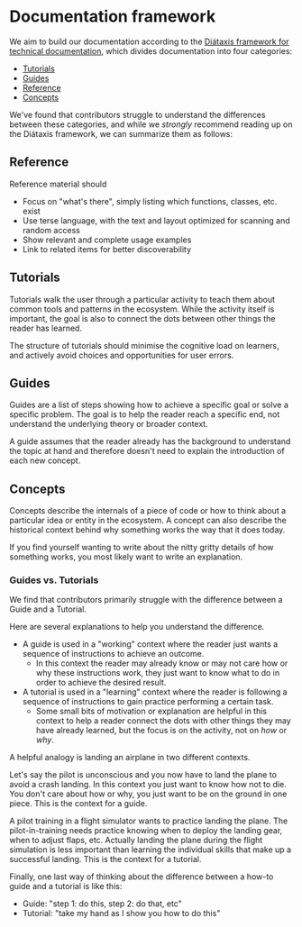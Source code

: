 # Documentation framework

We aim to build our documentation according to the [Diátaxis framework for technical documentation](https://diataxis.fr), which divides documentation into four categories:

- [Tutorials](#tutorials)
- [Guides](#guides)
- [Reference](#reference)
- [Concepts](#concepts)

We've found that contributors struggle to understand the differences between these categories, and while we _strongly_ recommend reading up on the Diátaxis framework, we can summarize them as follows:

## Reference

Reference material should

- Focus on "what's there", simply listing which functions, classes, etc. exist
- Use terse language, with the text and layout optimized for scanning and random access
- Show relevant and complete usage examples
- Link to related items for better discoverability

## Tutorials

Tutorials walk the user through a particular activity to teach them about common tools and patterns in the ecosystem.
While the activity itself is important, the goal is also to connect the dots between other things the reader has learned.

The structure of tutorials should minimise the cognitive load on learners, and actively avoid choices and opportunities for user errors.

## Guides

Guides are a list of steps showing how to achieve a specific goal or solve a specific problem.
The goal is to help the reader reach a specific end, not understand the underlying theory or broader context.

A guide assumes that the reader already has the background to understand the topic at hand and therefore doesn't need to explain the introduction of each new concept.

## Concepts

Concepts describe the internals of a piece of code or how to think about a particular idea or entity in the ecosystem.
A concept can also describe the historical context behind why something works the way that it does today.

If you find yourself wanting to write about the nitty gritty details of how something works, you most likely want to write an explanation.

### Guides vs. Tutorials

We find that contributors primarily struggle with the difference between a Guide and a Tutorial.

Here are several explanations to help you understand the difference.

- A guide is used in a "working" context where the reader just wants a sequence of instructions to achieve an outcome.
  - In this context the reader may already know or may not care how or why these instructions work, they just want to know what to do in order to achieve the desired result.
- A tutorial is used in a "learning" context where the reader is following a sequence of instructions to gain practice performing a certain task.
  - Some small bits of motivation or explanation are helpful in this context to help a reader connect the dots with other things they may have already learned, but the focus is on the activity, not on _how_ or _why_.

A helpful analogy is landing an airplane in two different contexts.

Let's say the pilot is unconscious and you now have to land the plane to avoid a crash landing.
In this context you just want to know how not to die.
You don't care about how or why, you just want to be on the ground in one piece.
This is the context for a guide.

A pilot training in a flight simulator wants to practice landing the plane.
The pilot-in-training needs practice knowing when to deploy the landing gear, when to adjust flaps, etc.
Actually landing the plane during the flight simulation is less important than learning the individual skills that make up a successful landing.
This is the context for a tutorial.

Finally, one last way of thinking about the difference between a how-to guide and a tutorial is like this:
- Guide: "step 1: do this, step 2: do that, etc"
- Tutorial: "take my hand as I show you how to do this"

